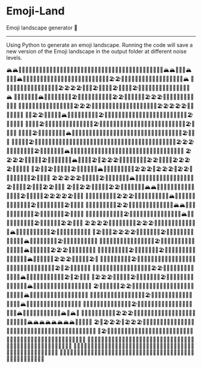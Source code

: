 # Emoji-Land

Emoji landscape generator 🐍

---

Using Python to generate an emoji landscape. Running the code will save a new version of the Emoji landscape in the output folder at different noise levels.

🏔🏔🌲🌲🌲🌲🌲🌲🏢🏢🏢🏢🌴🌴🌴🌴🌴🌴🌴🌴🌴🌴🌴🌴🌴🌴🌴🌴🌴🌴🌴🌴🌴🌴🌴🏢🌲🌲🌲🌲🌲🌲🌲🌲🏔🏔🌲🌲🌲🏔
🏡🌲🌲🏔🌲🌲🌲🌲🏢🌴🌴🌴🌴🌴🌴🌴🌴🌴🌴🌴🌴🌴🌴🌴🌴🌴🌴🌴🌴🏖🏖🌴🌴🌴🌴🌴🏢🏢🏢🌲🌲🌲🏢🌲🌲🌲🌲🌲🌲🏔
🌾🌾🌲🌲🌲🌲🌲🌲🌲🏢🌴🌴🌴🌴🌴🌴🏖🏖🏖🏖🌊🌊🌊🏖🌴🌴🌴🌴🏖🌊🌊🌊🌊🏖🌴🌴🌴🌴🌴🌴🌴🌴🌴🏢🌲🌲🌲🌲🌲🏔
🌴🌴🌴🌾🏡🌲🌲🏔🌲🌲🏢🌴🌴🌴🌴🌴🏖🌊🌊🌊🌊🌊🌊🌊🌊🌊🌊🏖🏖🌊🌊🌊🌊🌊🌊🏖🏖🏖🌴🌴🌴🌴🌴🌴🌴🏢🌲🌲🌲🌲
🌴🌴🌴🌴🌾🌲🏡🌲🌲🌲🌲🌴🌴🌴🌴🌴🏖🏖🏖🌊🌊🌊🌊🌊🌊🌊🌊🌊🌊🌊🌊🌊🌊🌊🌊🌊🌊🌊🏖🏖🏖🏖🏖🌴🌴🌴🌴🏢🌲🌲
🌊🌊🏖🏖🌴🌴🌴🌲🌲🏔🌲🌲🏢🏢🌴🌴🌴🌴🌴🏖🌊🌊🌊🌊🌊🌊🌊🌊🌊🌊🌊🌊🌊🌊🌊🌊🌊🌊🌊🌊🌊🌊🌊🌊🏖🌴🌴🌴🏢🌲
🌊🌊🌊🌊🏖🌴🌴🌾🌲🌲🌲🌲🌲🌲🌲🏢🏢🌴🌴🏖🌊🌊🌊🌊🌊🌊🌊🌊🌊🌊🌊🌊🌊🌊🌊🌊🌊🌊🌊🌊🌊🌊🌊🌊🌊🏖🌴🌴🌴🌴
🌊🌊🌊🌊🏖🌴🌴🌴🌴🌾🏡🌲🌲🏔🌲🌲🌲🏢🌴🌴🌊🌊🌊🌊🌊🌊🌊🌊🌊🌊🌊🌊🌊🌊🌊🌊🌊🌊🌊🌊🌊🌊🌊🌊🌊🌊🏖🌴🌴🌴
🌊🌊🌊🌊🌊🏖🌴🌴🌴🌴🌴🌲🏡🌲🌲🌲🌲🌲🏢🌴🌴🌊🌊🌊🌊🌊🌊🌊🌊🌊🌊🌊🌊🌊🌊🌊🌊🌊🌊🌊🌊🌊🌊🌊🌊🌊🌊🏖🏖🏖
🌊🌊🌊🌊🌊🌊🌊🌊🏖🌴🌴🌴🌾🌲🌲🌲🏔🌲🌲🌴🌴🌴🌊🌊🌊🌊🌊🌊🌊🌊🌊🌊🌊🌊🌊🌊🌊🌊🌊🌊🌊🌊🌊🌊🌊🌊🌊🌊🌊🌊
🏖🏖🏖🏖🌊🌊🌊🌊🌊🏖🌴🌴🌴🌾🌲🏡🌲🏔🌲🏢🌴🌴🏖🌊🏖🏖🏖🌊🌊🌊🌊🌊🌊🌊🌊🏖🏖🌊🌊🌊🌊🏖🏖🏖🏖🌊🌊🌊🌊🌊
🌴🏖🌴🌴🏖🌊🌊🌊🌊🌊🏖🌴🌴🌴🌾🏡🌲🏔🌲🌲🏢🌴🌴🌴🌴🌴🌴🏖🏖🏖🌊🏖🏖🏖🌴🏖🏖🌊🌊🌊🌊🌴🌴🌴🌴🏖🌊🌊🌊🌊
🏖🏖🏖🏖🏖🌊🌊🌊🌊🌊🏖🌴🌴🌴🌾🌲🌲🌲🏔🌲🌲🏢🏢🌴🏢🏢🌴🌴🌴🌴🌴🌴🌴🌴🌴🌴🏖🌊🌊🌊🌊🏖🌴🌴🌴🏖🏖🌊🌊🌊
🏖🌊🌊🏖🏖🌊🌊🌊🌊🌊🏖🏖🌴🌴🌴🌾🌲🌲🌲🏔🏔🌲🌲🌲🌲🌲🏢🌴🌴🌴🌴🌴🌴🌴🌴🌴🏖🌊🌊🌊🌊🌊🏖🏖🏖🏖🏖🌊🌊🌊
🌊🌊🌊🌊🌊🌊🌊🌊🌊🏖🏖🏖🌴🌴🌴🌴🌴🌲🏡🌲🌲🌲🏔🌲🌲🌲🌲🌲🏢🏢🏢🏢🏢🌴🌴🌴🏖🌊🌊🌊🌊🌊🌊🌊🌊🏖🌊🌊🌊🌊
🌊🌊🌊🌊🌊🌊🌊🌊🌊🏖🏖🌴🌴🌴🌴🌴🌴🌴🌾🌾🌲🏡🌲🌲🏔🏔🌲🌲🌲🌲🌲🌲🏢🌴🌴🌴🌴🏖🌊🌊🌊🌊🌊🌊🌊🏖🌊🌊🌊🌊
🌊🌊🌊🌊🌊🌊🌊🌊🌊🌊🌊🏖🌴🌴🌴🌴🌴🌴🌴🌴🌴🌾🌲🏡🌲🌲🌲🏔🌲🌲🌲🌲🏢🏢🏢🏢🌴🌴🏖🌊🌊🌊🌊🌊🌊🏖🏖🌊🌊🌊
🏖🏖🏖🏖🌊🌊🌊🌊🌊🌊🌊🌊🏖🏖🏖🌴🌴🌴🌴🌴🌴🌴🌾🌲🏡🏡🌲🌲🏔🌲🌲🌲🌲🌲🌲🌲🌴🌴🌴🏖🌊🌊🌊🌊🌊🌊🌊🌊🌊🌊
🌴🏖🌴🌴🌴🏖🏖🏖🏖🌊🌊🌊🌊🌊🌊🌊🏖🌴🌴🌴🌴🌴🌴🌾🌲🌲🏡🌲🌲🌲🏔🌲🌲🌲🌲🌲🏢🌴🌴🏖🌊🌊🌊🌊🌊🌊🌊🌊🌊🌊
🌴🌴🌴🌴🌴🌴🌴🌴🌴🌊🌊🌊🌊🌊🌊🌊🏖🌴🌴🌴🌴🌴🌴🌴🌾🌾🌾🏡🏡🌲🌲🌲🏔🌲🌲🌲🌲🌴🌴🏖🏖🏖🌊🌊🌊🌊🌊🌊🌊🌊
🌴🌴🌴🌴🌴🌴🌴🌴🌴🏖🌊🌊🌊🌊🌊🌊🌊🏖🌴🌴🌴🌴🌴🌴🌴🌴🌴🌾🌲🏡🏡🌲🌲🏔🌲🌲🌲🏢🌴🌴🏖🏖🏖🌊🌊🌊🌊🌊🏖🌴
🌴🌴🌴🌴🌴🌴🌴🌴🌴🏖🌊🌊🌊🌊🌊🌊🌊🌊🌴🌴🌴🌴🌴🌴🌴🌴🌴🌾🌲🏡🏡🌲🌲🌲🌲🌲🌲🌲🌴🌴🌴🏖🌴🏖🌊🌊🌊🌴🌴🌴
🌴🌴🌴🌴🌴🌴🌴🌴🌴🌴🌊🌊🌊🌊🌊🌊🌊🏖🏖🌴🌴🌴🌴🌴🌾🌾🌾🌲🏡🌲🌲🌲🏔🌲🌲🌲🌲🌲🏢🌴🌴🌴🌴🌴🏖🌊🏖🌴🏢🌲
🌴🏖🏖🏖🌴🌴🌴🌴🌴🏖🌊🌊🌊🌊🌊🌊🌊🏖🌴🌴🌴🌴🌴🌾🌲🌲🌲🌲🏡🏡🌲🌲🏔🌲🌲🌲🌲🌲🏢🏢🏢🌴🌴🌴🌴🌴🌴🏢🌲🌲
🏖🌊🌊🌊🌊🌊🌊🏖🏖🌊🌊🌊🌊🌊🌊🌊🌊🌴🌴🌴🌴🌴🌴🌾🌲🏡🏡🏡🏡🏡🏡🌲🏔🌲🌲🌲🌲🌲🌲🌲🌲🌲🏢🌴🌴🌴🏢🌲🌲🌲
🌊🌊🌊🌊🌊🌊🌊🌊🌊🌊🌊🌊🌊🌊🌊🌊🏖🌴🌴🌴🌴🌴🌴🌾🌲🏡🌲🌲🏡🏡🏡🌲🌲🏔🌲🌲🌲🌲🌲🌲🌲🌲🌲🌲🌲🌲🌲🌲🌲🌲
🌊🌊🌊🌊🌊🌊🌊🌊🌊🌊🌊🌊🌊🌊🏖🌴🌴🌴🌴🌴🌴🌴🌴🌾🌾🏡🏡🌲🏡🏡🏡🌲🌲🌲🏔🌲🌲🌲🌲🌲🌲🌲🌲🌲🌲🌲🏔🌲🏔🌲
🌊🌊🌊🌊🌊🌊🌊🌊🌊🌊🏖🏖🏖🌴🌴🌴🌴🌾🌾🌾🌾🌾🌴🌾🌾🌲🏡🏡🏡🌲🌲🏡🏡🌲🌲🌲🌲🏔🏔🏔🏔🏔🏔🏔🏔🌲🌲🌲🌲🌲
🏖🌊🏖🏖🏖🌴🏖🏖🏖🌴🌴🌴🌴🌴🌴🌴🌾🌲🌲🌲🏡🏡🌲🌲🌲🏡🏡🏡🏡🌲🌲🌲🌲🌲🏡🏡🌲🌲🌲🌲🌲🌲🌲🌲🌲🌲🌲🌲🌲🌲
🌴🏖🌴🌴🌴🌴🌴🌴🌴🌴🌴🌴🌴🌾🌾🌾🌲🌲🏡🏡🌲🌲🏡🏡🏡🏡🌲🌲🌲🏡🌲🌾🌾🌾🌲🌲🌲🌲🌲🌲🌲🌲🏡🏡🏡🌲🏡🌲🌲🏡
🌴🌴🌴🌴🌴🌴🌴🌴🌴🌴🌾🌴🌴🌾🌾🌾🌲🏡🏡🌲🌲🌲🌲🏡🌲🌲🌲🌲🌲🌲🌲🌾🌾🌴🌾🌾🌴🌴🌾🌾🌴🌾🌲🌲🌲🌲🌲🏡🏡🌲
🌴🌴🌴🌴🌴🌴🌴🌴🌴🌴🌾🌾🌾🌾🌲🌲🌲🏡🏡🌲🌲🌲🌲🌲🌲🌲🌲🌲🌲🌲🏡🌲🌾🌴🌴🌴🌴🌴🌴🌴🌴🌴🌴🌴🌴🌴🌾🌾🌾🌴
🌴🌴🌴🌴🌴🌴🌴🌴🌴🌴🌴🌾🌾🌲🌲🌲🌲🏡🏡🏡🏡🌲🌲🌲🌲🌲🌲🌲🌲🌲🏡🌲🌾🌴🌴🌴🌴🌴🌴🌴🌴🌴🌴🌴🌴🌴🌴🌴🌴🌴
